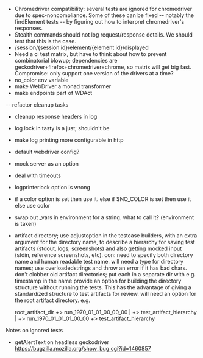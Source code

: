 * Chromedriver compatibility: several tests are ignored for chromedriver due to spec-noncompliance. Some of these can be fixed -- notably the findElement tests -- by figuring out how to interpret chromedriver's responses.
* Stealth commands should not log request/response details. We should test that this is the case.
* /session/{session id}/element/{element id}/displayed
* Need a ci test matrix, but have to think about how to prevent combinatorial blowup; dependencies are geckodriver+firefox+chromedriver+chrome, so matrix will get big fast. Compromise: only support one version of the drivers at a time?
* no_color env variable
* make WebDriver a monad transformer
* make endpoints part of WDAct

-- refactor cleanup tasks
* cleanup response headers in log
* log lock in tasty is a just; shouldn't be
* make log printing more configurable in http
* default webdriver config?
* mock server as an option
* deal with timeouts
* logprinterlock option is wrong
* if a color option is set
    then use it.
    else if $NO_COLOR is set
      then use it
      else use color
* swap out _vars in environment for a string. what to call it? (environment is taken)
* artifact directory; use adjustoption in the testcase builders, with an extra argument
  for the directory name, to describe a hierarchy for saving test artifacts (stdout, logs,
  screenshots) and also getting mocked input (stdin, reference screenshots, etc).
  con: need to specify both
  directory name and human readable test name. will need a type for directory names;
  use overloadedstrings and throw an error if it has bad chars. don't clobber old 
  artifact directories; put each in a separate dir with e.g. timestamp in the name
  provide an option for building the directory structure without running the tests.
  This has the advantage of giving a standardized structure to test artifacts for review.
  will need an option for the root artifact directory. e.g.

    root_artifact_dir
    +> run_1970_01_01_00_00_00
    |  +> test_artifact_hierarchy
    |
    +> run_1970_01_01_01_00_00
       +> test_artifact_hierarchy

Notes on ignored tests
- getAlertText on headless geckodriver
  https://bugzilla.mozilla.org/show_bug.cgi?id=1460857
